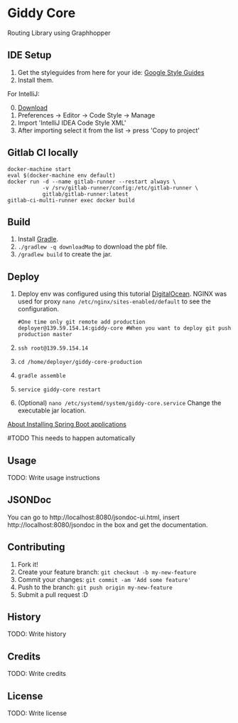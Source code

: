 # Giddy Core

Routing Library using Graphhopper

## IDE Setup

1. Get the styleguides from here for your ide: [Google Style Guides](https://github.com/google/styleguide)
2. Install them.

For IntelliJ:

0. [Download](https://raw.githubusercontent.com/google/styleguide/gh-pages/intellij-java-google-style.xml)
1. Preferences -> Editor -> Code Style -> Manage
2. Import 'IntelliJ IDEA Code Style XML'
3. After importing select it from the list -> press 'Copy to project'

## Gitlab CI locally

    docker-machine start
    eval $(docker-machine env default)
    docker run -d --name gitlab-runner --restart always \
               -v /srv/gitlab-runner/config:/etc/gitlab-runner \
               gitlab/gitlab-runner:latest
    gitlab-ci-multi-runner exec docker build


## Build

1. Install [Gradle](https://gradle.org/gradle-download/).
2. `./gradlew -q downloadMap` to download the pbf file.
3. `/gradlew build` to create the jar.


## Deploy

1. Deploy env was configured using this tutorial [DigitalOcean](https://www.digitalocean.com/community/tutorials/how-to-use-git-hooks-to-automate-development-and-deployment-tasks). NGINX was used for proxy `nano /etc/nginx/sites-enabled/default` to see the configuration.

    `
    #One time only
    git remote add production deployer@139.59.154.14:giddy-core
    #When you want to deploy
    git push production master
    `

2. `ssh root@139.59.154.14`
3. `cd /home/deployer/giddy-core-production`
4. `gradle assemble`
5. `service giddy-core restart`
6. (Optional) `nano /etc/systemd/system/giddy-core.service` Change the executable jar location.

[About Installing Spring Boot applications](http://docs.spring.io/spring-boot/docs/current/reference/html/deployment-install.html)

#TODO This needs to happen automatically

## Usage

TODO: Write usage instructions


## JSONDoc

You can go to http://localhost:8080/jsondoc-ui.html, insert http://localhost:8080/jsondoc in the box and get the documentation.

## Contributing

1. Fork it!
2. Create your feature branch: `git checkout -b my-new-feature`
3. Commit your changes: `git commit -am 'Add some feature'`
4. Push to the branch: `git push origin my-new-feature`
5. Submit a pull request :D

## History

TODO: Write history

## Credits

TODO: Write credits

## License

TODO: Write license
